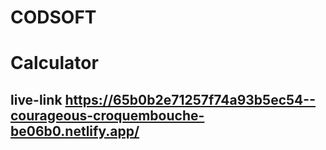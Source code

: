 # CODSOFT

# Calculator 
## live-link  https://65b0b2e71257f74a93b5ec54--courageous-croquembouche-be06b0.netlify.app/ 
